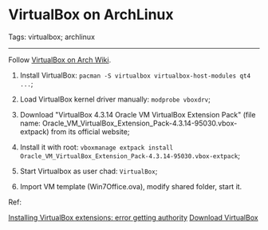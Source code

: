 # VirtualBox on ArchLinux
Tags: virtualbox; archlinux

------

Follow [VirtualBox on Arch Wiki](https://wiki.archlinux.org/index.php/VirtualBox).

1. Install VirtualBox: `pacman -S virtualbox virtualbox-host-modules qt4 ...`;

1. Load VirtualBox kernel driver manually: `modprobe vboxdrv`;

1. Download "VirtualBox 4.3.14 Oracle VM VirtualBox Extension Pack" (file name: Oracle_VM_VirtualBox_Extension_Pack-4.3.14-95030.vbox-extpack) from its official website;

1. Install it with root: `vboxmanage extpack install Oracle_VM_VirtualBox_Extension_Pack-4.3.14-95030.vbox-extpack`;

1. Start Virtualbox as user chad: `VirtualBox`;

1. Import VM template (Win7Office.ova), modify shared folder, start it.

Ref:

[Installing VirtualBox extensions: error getting authority](https://bbs.archlinux.org/viewtopic.php?id=139484)
[Download VirtualBox](https://virtualbox.org/wiki/Downloads)
